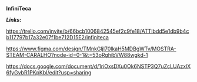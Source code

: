 **InfiniTeca**

***Links:***

https://trello.com/invite/b/66bcb1006842545ef2c9fe18/ATTIbdd5e1db9b4cb117797b17a32e07f1be712D15E2/infiniteca

https://www.figma.com/design/TMnkGljI70lkaH5MDBgWTv/MOSTRA-STEAM-CARALHO?node-id=0-1&t=53oRghibVW88wgkd-1

https://docs.google.com/document/d/1riOxsDXu0Ok6NSTP3Q7uZcLUAzxlX6fyGvbR1PKpKbI/edit?usp=sharing

